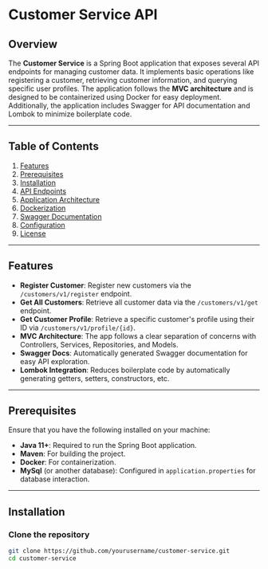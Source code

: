# Customer Service API

## Overview

The **Customer Service** is a Spring Boot application that exposes several API endpoints for managing customer data. It implements basic operations like registering a customer, retrieving customer information, and querying specific user profiles. The application follows the **MVC architecture** and is designed to be containerized using Docker for easy deployment. Additionally, the application includes Swagger for API documentation and Lombok to minimize boilerplate code.

---

## Table of Contents

1. [Features](#features)
2. [Prerequisites](#prerequisites)
3. [Installation](#installation)
4. [API Endpoints](#api-endpoints)
5. [Application Architecture](#application-architecture)
6. [Dockerization](#dockerization)
7. [Swagger Documentation](#swagger-documentation)
8. [Configuration](#configuration)
9. [License](#license)

---

## Features

- **Register Customer**: Register new customers via the `/customers/v1/register` endpoint.
- **Get All Customers**: Retrieve all customer data via the `/customers/v1/get` endpoint.
- **Get Customer Profile**: Retrieve a specific customer's profile using their ID via `/customers/v1/profile/{id}`.
- **MVC Architecture**: The app follows a clear separation of concerns with Controllers, Services, Repositories, and Models.
- **Swagger Docs**: Automatically generated Swagger documentation for easy API exploration.
- **Lombok Integration**: Reduces boilerplate code by automatically generating getters, setters, constructors, etc.

---

## Prerequisites

Ensure that you have the following installed on your machine:

- **Java 11+**: Required to run the Spring Boot application.
- **Maven**: For building the project.
- **Docker**: For containerization.
- **MySql** (or another database): Configured in `application.properties` for database interaction.

---

## Installation

### Clone the repository

```bash
git clone https://github.com/yourusername/customer-service.git
cd customer-service
